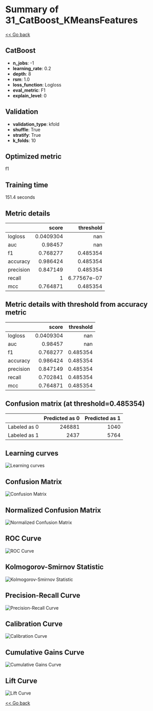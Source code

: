 # Summary of 31_CatBoost_KMeansFeatures

[<< Go back](../README.md)


## CatBoost
- **n_jobs**: -1
- **learning_rate**: 0.2
- **depth**: 8
- **rsm**: 1.0
- **loss_function**: Logloss
- **eval_metric**: F1
- **explain_level**: 0

## Validation
 - **validation_type**: kfold
 - **shuffle**: True
 - **stratify**: True
 - **k_folds**: 10

## Optimized metric
f1

## Training time

151.4 seconds

## Metric details
|           |     score |     threshold |
|:----------|----------:|--------------:|
| logloss   | 0.0409304 | nan           |
| auc       | 0.98457   | nan           |
| f1        | 0.768277  |   0.485354    |
| accuracy  | 0.986424  |   0.485354    |
| precision | 0.847149  |   0.485354    |
| recall    | 1         |   6.77567e-07 |
| mcc       | 0.764871  |   0.485354    |


## Metric details with threshold from accuracy metric
|           |     score |   threshold |
|:----------|----------:|------------:|
| logloss   | 0.0409304 |  nan        |
| auc       | 0.98457   |  nan        |
| f1        | 0.768277  |    0.485354 |
| accuracy  | 0.986424  |    0.485354 |
| precision | 0.847149  |    0.485354 |
| recall    | 0.702841  |    0.485354 |
| mcc       | 0.764871  |    0.485354 |


## Confusion matrix (at threshold=0.485354)
|              |   Predicted as 0 |   Predicted as 1 |
|:-------------|-----------------:|-----------------:|
| Labeled as 0 |           246881 |             1040 |
| Labeled as 1 |             2437 |             5764 |

## Learning curves
![Learning curves](learning_curves.png)
## Confusion Matrix

![Confusion Matrix](confusion_matrix.png)


## Normalized Confusion Matrix

![Normalized Confusion Matrix](confusion_matrix_normalized.png)


## ROC Curve

![ROC Curve](roc_curve.png)


## Kolmogorov-Smirnov Statistic

![Kolmogorov-Smirnov Statistic](ks_statistic.png)


## Precision-Recall Curve

![Precision-Recall Curve](precision_recall_curve.png)


## Calibration Curve

![Calibration Curve](calibration_curve_curve.png)


## Cumulative Gains Curve

![Cumulative Gains Curve](cumulative_gains_curve.png)


## Lift Curve

![Lift Curve](lift_curve.png)



[<< Go back](../README.md)
